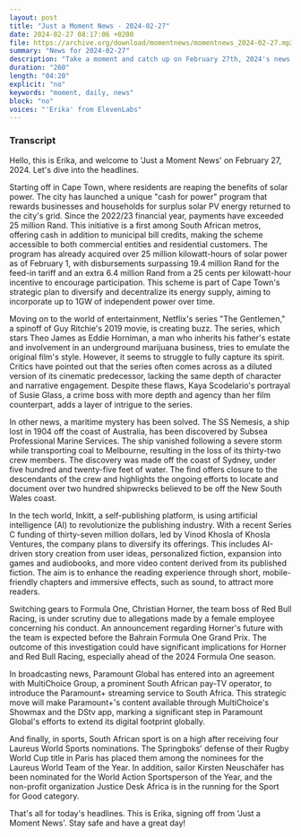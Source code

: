 ```yaml
---
layout: post
title: "Just a Moment News - 2024-02-27"
date: 2024-02-27 08:17:06 +0200
file: https://archive.org/download/momentnews/momentnews_2024-02-27.mp3
summary: "News for 2024-02-27"
description: "Take a moment and catch up on February 27th, 2024's news."
duration: "260"
length: "04:20"
explicit: "no"
keywords: "moment, daily, news"
block: "no"
voices: "'Erika' from ElevenLabs"
---
```


### Transcript

Hello, this is Erika, and welcome to 'Just a Moment News' on February 27, 2024. Let's dive into the headlines.

Starting off in Cape Town, where residents are reaping the benefits of solar power. The city has launched a unique "cash for power" program that rewards businesses and households for surplus solar PV energy returned to the city's grid. Since the 2022/23 financial year, payments have exceeded 25 million Rand. This initiative is a first among South African metros, offering cash in addition to municipal bill credits, making the scheme accessible to both commercial entities and residential customers. The program has already acquired over 25 million kilowatt-hours of solar power as of February 1, with disbursements surpassing 19.4 million Rand for the feed-in tariff and an extra 6.4 million Rand from a 25 cents per kilowatt-hour incentive to encourage participation. This scheme is part of Cape Town's strategic plan to diversify and decentralize its energy supply, aiming to incorporate up to 1GW of independent power over time.

Moving on to the world of entertainment, Netflix's series "The Gentlemen," a spinoff of Guy Ritchie's 2019 movie, is creating buzz. The series, which stars Theo James as Eddie Horniman, a man who inherits his father's estate and involvement in an underground marijuana business, tries to emulate the original film's style. However, it seems to struggle to fully capture its spirit. Critics have pointed out that the series often comes across as a diluted version of its cinematic predecessor, lacking the same depth of character and narrative engagement. Despite these flaws, Kaya Scodelario's portrayal of Susie Glass, a crime boss with more depth and agency than her film counterpart, adds a layer of intrigue to the series.

In other news, a maritime mystery has been solved. The SS Nemesis, a ship lost in 1904 off the coast of Australia, has been discovered by Subsea Professional Marine Services. The ship vanished following a severe storm while transporting coal to Melbourne, resulting in the loss of its thirty-two crew members. The discovery was made off the coast of Sydney, under five hundred and twenty-five feet of water. The find offers closure to the descendants of the crew and highlights the ongoing efforts to locate and document over two hundred shipwrecks believed to be off the New South Wales coast.

In the tech world, Inkitt, a self-publishing platform, is using artificial intelligence (AI) to revolutionize the publishing industry. With a recent Series C funding of thirty-seven million dollars, led by Vinod Khosla of Khosla Ventures, the company plans to diversify its offerings. This includes AI-driven story creation from user ideas, personalized fiction, expansion into games and audiobooks, and more video content derived from its published fiction. The aim is to enhance the reading experience through short, mobile-friendly chapters and immersive effects, such as sound, to attract more readers.

Switching gears to Formula One, Christian Horner, the team boss of Red Bull Racing, is under scrutiny due to allegations made by a female employee concerning his conduct. An announcement regarding Horner's future with the team is expected before the Bahrain Formula One Grand Prix. The outcome of this investigation could have significant implications for Horner and Red Bull Racing, especially ahead of the 2024 Formula One season.

In broadcasting news, Paramount Global has entered into an agreement with MultiChoice Group, a prominent South African pay-TV operator, to introduce the Paramount+ streaming service to South Africa. This strategic move will make Paramount+'s content available through MultiChoice's Showmax and the DStv app, marking a significant step in Paramount Global's efforts to extend its digital footprint globally.

And finally, in sports, South African sport is on a high after receiving four Laureus World Sports nominations. The Springboks' defense of their Rugby World Cup title in Paris has placed them among the nominees for the Laureus World Team of the Year. In addition, sailor Kirsten Neuschäfer has been nominated for the World Action Sportsperson of the Year, and the non-profit organization Justice Desk Africa is in the running for the Sport for Good category.

That's all for today's headlines. This is Erika, signing off from 'Just a Moment News'. Stay safe and have a great day!
